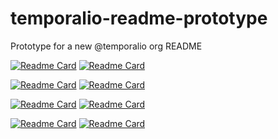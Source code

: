 # temporalio-readme-prototype
Prototype for a new @temporalio org README


[![Readme Card](https://github-readme-stats.vercel.app/api/pin/?username=temporalio&repo=temporal)](https://github.com/temporalio/temporal)
[![Readme Card](https://github-readme-stats.vercel.app/api/pin/?username=tomwheeler&repo=cli)](https://github.com/temporalio/tom-cli)

[![Readme Card](https://github-readme-stats.vercel.app/api/pin/?username=temporalio&repo=sdk-go)](https://github.com/temporalio/sdk-go)
[![Readme Card](https://github-readme-stats.vercel.app/api/pin/?username=temporalio&repo=sdk-java)](https://github.com/temporalio/sdk-java)

[![Readme Card](https://github-readme-stats.vercel.app/api/pin/?username=temporalio&repo=sdk-typescript)](https://github.com/temporalio/sdk-typescript)
[![Readme Card](https://github-readme-stats.vercel.app/api/pin/?username=temporalio&repo=sdk-python)](https://github.com/temporalio/sdk-python)

[![Readme Card](https://github-readme-stats.vercel.app/api/pin/?username=temporalio&repo=sdk-dotnet)](https://github.com/temporalio/sdk-dotnet)
[![Readme Card](https://github-readme-stats.vercel.app/api/pin/?username=temporalio&repo=sdk-ruby)](https://github.com/temporalio/sdk-ruby)


